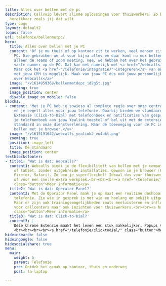 ```yaml
---
title: Alles over bellen met de pc
description: Callvoip levert slimme oplossingen voor thuiswerkers. Zo ben je overal
  bereikbaar zoals jij dat wilt
type: page
layout: default2
logos: false
url: telefonie/bellenmetpc/
hero:
  title: Alles over bellen met je PC
  content: 'Of je nu thuis of op kantoor zit te werken, veel mensen zitten achter een
    PC. Die gebruiken we al voor bijna alles en daar komt nu ook bellen bij. Niet
    alleen de Teams of Zoom meeting, nee, we hebben het over het gebruik van jouw
    vaste nummer op de PC. Dat kan met namelijk met <a href="/webcalls/">Webcalls</a>.
    Maar ook het <a href-"/telefonie/integratie/">integreren</a> van onze telefonie
    met jouw CRM is mogelijk. Maak van jouw PC dus ook jouw persoonlijke belcentrale!<br><br><a href="/telefonie/webcalls/" class="button">Meer
    over Webcalls</a>'
  image: "/v1614959368/bellenmetdepc_id2g5t.jpg"
  zooming: true
  image_position: center
  disable_image_on_mobile: false
blocks:
- content: 'Met je PC heb je sowieso al complete regie over onze centrale. Log in
    en je regelt alles voor jouw telefonie. Daarbij bieden we standaard een Chrome
    Extensie (Click-to-Dial) met telefoonboek en notificaties van gesprekken. Koppel
    je telefoonboek aan jouw Yealink toestel of bel uit met de extensie. Allemaal
    standaard in onze dienstverlening. Maar dé toevoeging voor de PC is <a href="/webcalls/">Webcalls:
    bellen met je browser.</a>'
  image: "/v1615191642/webcalls_yealink2_vu4ukt.png"
  zooming: true
  position: image_left
  title: De standaard
  image_position: center
textblocksfooter:
- title1: 'Wat is dat: Webcalls?'
  content1: Webcalls biedt je de flexibiliteit van bellen met je computer, laptop
    of tablet, zonder uitgebreide installaties. Gewoon in je browser (Chrome, Edge,
    Firefox, Safari). Zo ben je superflexibel! Ideaal dus voor thuiswerk, onderweg
    of voor een snelle extra werkplek.<br><br><br><a href="/telefonie/functionaliteiten/webcalls/"
    class="button">Meer informatie</a>
  title2: 'Wat is dat: Operator Panel?'
  content2: Met de Operator Panel maak je op maat een realtime dashboard voor jouw
    telefonie. Zie wie in gesprek is met wie en hoelang en bekijk uitgebreide (wachtrij-)statistieken.
    Maar er zijn ook trainingsmogelijkheden zoals meeluisteren en influisteren. Waardevol
    voor callcenters maar ook inzichten voor thuiswerkers.<br><br><a href="/telefonie/operator-console/"
    class="button">Meer informatie</a>
  title3: 'Wat is dat: Click-to-Dial?'
  content3: |-
    Deze Chrome Extensie maakt het leven een stuk makkelijker. Popups van je gesprekken, met 1 klik uitbellen naar nummers op websites en een bedrijfstelefoonboek voor je Yealink. Allemaal standaard, zonder meerprijs!
    <br><br><br><br><a href="/telefonie/clicktodial/" class="button">Meer informatie</a>
hideinsearch: false
hideingoogle: false
hidesocialshare: true
menu:
  main:
    weight: 5
    parent: Telefonie
    pre: Ontdek het gemak op kantoor, thuis en onderweg
    post: fa-laptop

---
```


